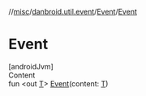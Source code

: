 //[misc](../../../index.md)/[danbroid.util.event](../index.md)/[Event](index.md)/[Event](-event.md)



# Event  
[androidJvm]  
Content  
fun <out [T](index.md)> [Event](-event.md)(content: [T](index.md))  



